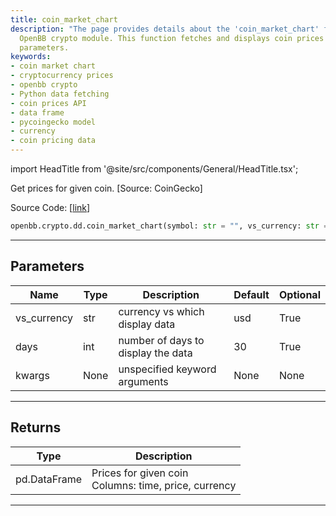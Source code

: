 ```yaml
---
title: coin_market_chart
description: "The page provides details about the 'coin_market_chart' function in the"
  OpenBB crypto module. This function fetches and displays coin prices based on specified
  parameters.
keywords:
- coin market chart
- cryptocurrency prices
- openbb crypto
- Python data fetching
- coin prices API
- data frame
- pycoingecko model
- currency
- coin pricing data
---
```


import HeadTitle from '@site/src/components/General/HeadTitle.tsx';

<HeadTitle title="crypto.dd.coin_market_chart - Reference | OpenBB SDK Docs" />

Get prices for given coin. [Source: CoinGecko]

Source Code: [[link](https://github.com/OpenBB-finance/OpenBBTerminal/tree/main/openbb_terminal/cryptocurrency/due_diligence/pycoingecko_model.py#L222)]

```python
openbb.crypto.dd.coin_market_chart(symbol: str = "", vs_currency: str = "usd", days: int = 30, kwargs: Any)
```

---

## Parameters

| Name | Type | Description | Default | Optional |
| ---- | ---- | ----------- | ------- | -------- |
| vs_currency | str | currency vs which display data | usd | True |
| days | int | number of days to display the data | 30 | True |
| kwargs | None | unspecified keyword arguments | None | None |


---

## Returns

| Type | Description |
| ---- | ----------- |
| pd.DataFrame | Prices for given coin<br/>Columns: time, price, currency |
---
